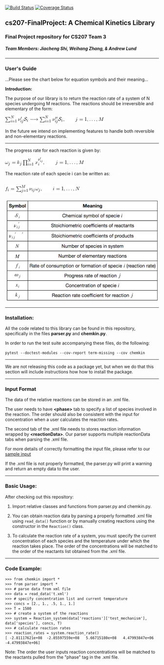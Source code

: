 [![Build Status](https://travis-ci.org/cs207team3/cs207-FinalProject.svg?branch=master)](https://travis-ci.org/cs207team3/cs207-FinalProject.svg?branch=master)
[![Coverage Status](https://coveralls.io/repos/github/cs207team3/cs207-FinalProject/badge.svg?branch=master&maxAge=0)](https://coveralls.io/github/cs207team3/cs207-FinalProject?branch=master&maxAge=0)

## cs207-FinalProject: A Chemical Kinetics Library
### Final Project repository for CS207 Team 3
##### Team Members: Jiacheng Shi, Weihang Zhang, & Andrew Lund

---

### User's Guide

...Please see the chart below for equation symbols and their meaning...

**Introduction:**

The purpose of our library is to return the reaction rate of a system of N species undergoing M reactions. The reactions should be irreversible and elementary of the form:

![img](https://github.com/cs207team3/cs207-FinalProject/blob/master/images/reaction_form.png "Reaction Form")

In the future we intend on implementing features to handle both reversible and non-elementary reactions.

-----

The progress rate for each reaction is given by:

![img](https://github.com/cs207team3/cs207-FinalProject/blob/master/images/progress_rate.png "Progress Rate")

The reaction rate of each specie i can be written as:

![img](https://github.com/cs207team3/cs207-FinalProject/blob/master/images/reaction_rate.png "Reaction Rate")
----
![img](https://github.com/cs207team3/cs207-FinalProject/blob/master/images/variables.png "Variables")

------

### Installation:

All the code related to this library can be found in this repository, specifically in the files **parser.py** and **chemkin.py**.

In order to run the test suite accompanying these files, do the following:

`pytest --doctest-modules --cov-report term-missing --cov chemkin`

----

We are not releasing this code as a package yet, but when we do that this section will include instructions how how to install the package.

----

### Input Format
The data of the relative reactions can be stored in an .xml file. 

The user needs to have **\<phase\>** tab to specify a list of species involved in the reaction. The order should also be consistent with the input for concentration when a user calculates the reaction rates.
  
The second tab of the .xml file needs to stores reaction information wrapped by **\<reactionData\>**. Our parser supports multiple reactionData tabs when parsing the .xml file. 
  
For more details of correctly formatting the input file, please refer to our [sample input](https://github.com/cs207team3/cs207-FinalProject/blob/master/rxns.xml)

If the .xml file is not properly formatted, the parser.py will print a warning and return an empty data to the user.

----

### Basic Usage:
After checking out this repository:
1. Import relative classes and functions from parser.py and chemkin.py.

2. You can obtain reaction data by parsing a properly formatted .xml file using `read_data()` function or by manually creating reactions using the constructor in the `Reaction()` class.

3. To calculate the reaction rate of a system, you must specify the current concentration of each species and the temperature under which the reaction takes place. The order of the concentrations will be matched to the order of the reactants list obtained from the .xml file.

----
### Code Example:
```
>>> from chemkin import *
>>> from parser import *
>>> # parse data from xml file
>>> data = read_data('t.xml')
>>> # specify concentration list and current temperature
>>> concs = [2., 1., .5, 1., 1.]
>>> T = 1500
>>> # create a system of the reactions
>>> system = Reaction_system(data['reactions']['test_mechanism'], data['species'], concs, T)
>>> # calculate reaction rates
>>> reaction_rates = system.reaction_rate()
[ -2.81117621e+08  -2.85597559e+08   5.66715180e+08   4.47993847e+06  -4.47993847e+06]
```

Note: The order the user inputs reaction concentrations will be matched to the reactants pulled from the "phase" tag in the .xml file.
